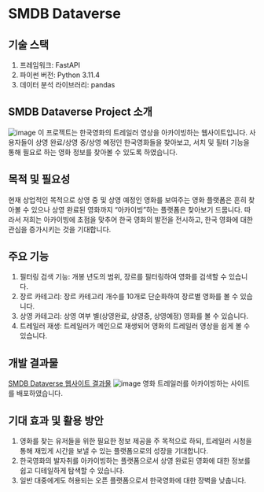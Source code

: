 # SMDB Dataverse

## 기술 스택
1. 프레임워크: FastAPI
2. 파이썬 버전: Python 3.11.4
3. 데이터 분석 라이브러리: pandas

## SMDB Dataverse Project 소개
![image](https://github.com/kmina02/Dataverse/assets/79454352/31f7dfeb-8ae7-4f40-9cdb-e4cc48194597)
이 프로젝트는 한국영화의 트레일러 영상을 아카이빙하는 웹사이트입니다. 사용자들이 상영 완료/상영 중/상영 예정인 한국영화들을 찾아보고, 서치 및 필터 기능을 통해 필요로 하는 영화 정보를 찾아볼 수 있도록 하였습니다. 

## 목적 및 필요성
현재 상업적인 목적으로 상영 중 및 상영 예정인 영화를 보여주는 영화 플랫폼은 흔히 찾아볼 수 있으나 상영 완료된 영화까지 “아카이빙”하는 플랫폼은 찾아보기 드뭅니다. 따라서 저희는 아카이빙에 초점을 맞추어 한국 영화의 발전을 전시하고, 한국 영화에 대한 관심을 증가시키는 것을 기대합니다.

## 주요 기능
1. 필터링 검색 기능: 개봉 년도의 범위, 장르를 필터링하여 영화를 검색할 수 있습니다.
2. 장르 카테고리: 장르 카테고리 개수를 10개로 단순화하여 장르별 영화를 볼 수 있습니다.
3. 상영 카테고리: 상영 여부 별(상영완료, 상영중, 상영예정) 영화를 볼 수 있습니다.
4. 트레일러 재생: 트레일러가 메인으로 재생되어 영화의 트레일러 영상을 쉽게 볼 수 있습니다.

## 개발 결과물
[SMDB Dataverse 웹사이트 결과물](https://smdb.dataverse.ac.kr)
![image](https://github.com/kmina02/Dataverse/assets/79454352/2ccd8632-30cf-4e2b-b1bc-f7973244e5b5)
영화 트레일러를 아카이빙하는 사이트를 배포하였습니다.

## 기대 효과 및 활용 방안
1. 영화를 찾는 유저들을 위한 필요한 정보 제공을 주 목적으로 하되, 트레일러 시청을 통해 재밌게 시간을 보낼 수 있는 플랫폼으로의 성장을 기대합니다.
2. 한국영화의 발자취를 아카이빙하는 플랫폼으로서 상영 완료된 영화에 대한 정보를 쉽고 디테일하게 탐색할 수 있습니다.
3. 일반 대중에게도 허용되는 오픈 플랫폼으로서 한국영화에 대한 장벽을 낮춥니다.
